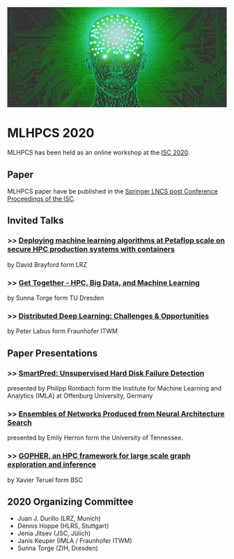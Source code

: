 <img src="MLHPCS.png">

# MLHPCS 2020
MLHPCS has been held as an online workshop at the [ISC 2020](https://www.isc-hpc.com/).

## Paper
MLHPCS paper have be published in the [Springer LNCS post Conference Proceedings of the ISC](https://www.springer.com/gp/book/9783030598501).

## Invited Talks
### >> [Deploying machine learning algorithms at Petaflop scale on secure HPC production systems with containers](invited_1.md)
by David Brayford form LRZ

### >> [Get Together - HPC, Big Data, and Machine Learning](invited_2.md)
by Sunna Torge form TU Dresden

### >> [Distributed Deep Learning: Challenges & Opportunities](invited_3.md) 
by Peter Labus form Fraunhofer ITWM

## Paper Presentations

### >> [SmartPred: Unsupervised Hard Disk Failure Detection](talk_1.md)  
presented by Philipp Rombach form the Institute for Machine Learning and Analytics (IMLA) at Offenburg University, Germany

### >> [Ensembles of Networks Produced from Neural Architecture Search](talk_2.md) 
presented by Emily Herron form the University of Tennessee.

### >> [GOPHER, an HPC framework for large scale graph exploration and inference](talk_3.md)
by Xavier Teruel form BSC


## 2020 Organizing Committee
* Juan J. Durillo (LRZ, Munich)
* Dennis Hoppe (HLRS, Stuttgart)
* Jenia Jitsev (JSC, Jülich)
* Janis Keuper (IMLA / Fraunhofer ITWM)
* Sunna Torge (ZIH, Dresden)



